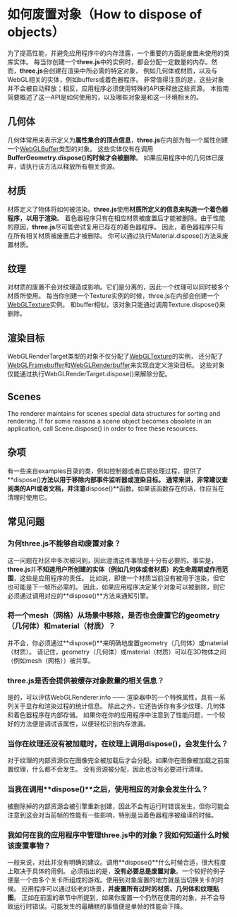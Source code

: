 # 如何废置对象（How to dispose of objects）

为了提高性能，并避免应用程序中的内存泄露，一个重要的方面是废置未使用的类库实体。 每当你创建一个**three.js**中的实例时，都会分配一定数量的内存。然而，**three.js**会创建在渲染中所必需的特定对象， 例如几何体或材质，以及与WebGL相关的实体，例如buffers或着色器程序。 非常值得注意的是，这些对象并不会被自动释放；相反，应用程序必须使用特殊的API来释放这些资源。 本指南简要概述了这一API是如何使用的，以及哪些对象是和这一环境相关的。

## 几何体

几何体常用来表示定义为**属性集合的顶点信息**，**three.js**在内部为每一个属性创建一个[WebGLBuffer](https://developer.mozilla.org/en-US/docs/Web/API/WebGLBuffer)类型的对象。 这些实体仅有在调用**BufferGeometry.dispose()的时候才会被删除**。 如果应用程序中的几何体已废弃，请执行该方法以释放所有相关资源。

## 材质

材质定义了物体将如何被渲染。**three.js**使用**材质所定义的信息来构造一个着色器程序，以用于渲染**。 着色器程序只有在相应材质被废置后才能被删除。由于性能的原因，**three.js**尽可能尝试复用已存在的着色器程序。 因此，着色器程序只有在所有相关材质被废置后才被删除。 你可以通过执行Material.dispose()方法来废置材质。

## 纹理

对材质的废置不会对纹理造成影响。它们是分离的，因此一个纹理可以同时被多个材质所使用。 每当你创建一个Texture实例的时候，three.js在内部会创建一个[WebGLTexture](https://developer.mozilla.org/en-US/docs/Web/API/WebGLTexture)实例。 和buffer相似，该对象只能通过调用Texture.dispose()来删除。

## 渲染目标

WebGLRenderTarget类型的对象不仅分配了[WebGLTexture](https://developer.mozilla.org/en-US/docs/Web/API/WebGLTexture)的实例， 还分配了[WebGLFramebuffer](https://developer.mozilla.org/en-US/docs/Web/API/WebGLFramebuffer)和[WebGLRenderbuffer](https://developer.mozilla.org/en-US/docs/Web/API/WebGLRenderbuffer)来实现自定义渲染目标。 这些对象仅能通过执行WebGLRenderTarget.dispose()来解除分配。

## Scenes

The renderer maintains for scenes special data structures for sorting and rendering. If for some reasons a scene object becomes obsolete in an application, call Scene.dispose() in order to free these resources.

## 杂项

有一些来自examples目录的类，例如控制器或者后期处理过程，提供了**dispose()**方法以用于移除内部事件监听器或渲染目标。 通常来讲，非常建议查阅类的API或者文档，并注意**dispose()**函数。如果该函数存在的话，你应当在清理时使用它。

## 常见问题

### 为何**three.js**不能够自动废置对象？

这一问题在社区中多次被问到，因此澄清这件事情是十分有必要的。事实是，**three.js**并**不知道用户所创建的实体（例如几何体或者材质）的生命周期或作用范围**，这些是应用程序的责任。 比如说，即使一个材质当前没有被用于渲染，但它也可能是下一帧所必需的。 因此，如果应用程序决定某个对象可以被删除，则它必须通过调用对应的**dispose()**方法来通知引擎。

### 将一个mesh（网格）从场景中移除，是否也会废置它的geometry（几何体）和material（材质）？

并不会，你必须通过**dispose()**来明确地废置geometry（几何体）或material（材质）。 请记住，geometry（几何体）或material（材质）可以在3D物体之间（例如mesh（网格））被共享。

### **three.js**是否会提供被缓存对象数量的相关信息？

是的，可以评估WebGLRenderer.info —— 渲染器中的一个特殊属性，具有一系列关于显存和渲染过程的统计信息。 除此之外，它还告诉你有多少纹理、几何体和着色器程序在内部存储。 如果你在你的应用程序中注意到了性能问题，一个较好的方法便是调试该属性，以便轻松识别内存泄漏。

### 当你在纹理还没有被加载时，在纹理上调用**dispose()**，会发生什么？

对于纹理的内部资源仅在图像完全被加载后才会分配。如果你在图像被加载之前废置纹理，什么都不会发生。 没有资源被分配，因此也没有必要进行清理。

### 当我在调用**dispose()**之后，使用相应的对象会发生什么？

被删除掉的内部资源会被引擎重新创建，因此不会有运行时错误发生，但你可能会注意到这会对当前帧的性能有一些影响，特别是当着色器程序被编译的时候。

### 我如何在我的应用程序中管理**three.js**中的对象？我如何知道什么时候该废置事物？

一般来说，对此并没有明确的建议。调用**dispose()**什么时候合适，很大程度上取决于具体的用例。 必须指出的是，**没有必要总是废置对象**。一个较好的例子便是一个由多个关卡所组成的游戏。使用到对象废置的地方就是当切换关卡的时候。 应用程序可以通过较老的场景，**并废置所有过时的材质、几何体和纹理贴图**。 正如在前面的章节中所提到，如果你废置一个仍然在使用的对象，并不会导致运行时错误。可能发生的最糟糕的事情便是单帧的性能会下降。